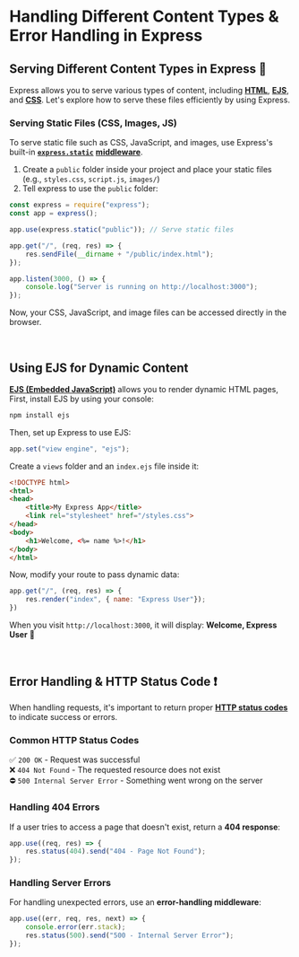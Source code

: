 # Handling Different Content Types & Error Handling in Express

## Serving Different Content Types in Express :art:
Express allows you to serve various types of content, including **[HTML](https://developer.mozilla.org/en-US/docs/Web/HTML)**, **[EJS](https://ejs.co/)**, and **[CSS](https://developer.mozilla.org/en-US/docs/Web/CSS)**. Let's explore how to serve these files efficiently by using Express.

### Serving Static Files (CSS, Images, JS) 
To serve static file such as CSS, JavaScript, and images, use Express's built-in **[`express.static`](https://expressjs.com/en/starter/static-files.html)** **[middleware](https://expressjs.com/en/guide/using-middleware.html)**.

1. Create a `public` folder inside your project and place your static files (e.g., `styles.css`, `script.js`, `images/`)
2. Tell express to use the `public` folder:
```js
const express = require("express");
const app = express();

app.use(express.static("public")); // Serve static files

app.get("/", (req, res) => {
    res.sendFile(__dirname + "/public/index.html");
});

app.listen(3000, () => {
    console.log("Server is running on http://localhost:3000");
});
```

Now, your CSS, JavaScript, and image files can be accessed directly in the browser.


<br>

## Using EJS for Dynamic Content
**[EJS (Embedded JavaScript)](https://ejs.co/)** allows you to render dynamic HTML pages, First, install EJS by using your console:
```sh 
npm install ejs
```
Then, set up Express to use EJS:
```js
app.set("view engine", "ejs");
```
Create a `views` folder and an `index.ejs` file inside it:
```html
<!DOCTYPE html>
<html>
<head>
    <title>My Express App</title>
    <link rel="stylesheet" href="/styles.css">
</head>
<body>
    <h1>Welcome, <%= name %>!</h1>
</body>
</html>
```
Now, modify your route to pass dynamic data:
```js
app.get("/", (req, res) => {
    res.render("index", { name: "Express User"});
})
```
When you visit `http://localhost:3000`, it will display: **Welcome, Express User**   :tada:

<br>

## Error Handling & HTTP Status Code :exclamation:
When handling requests, it's important to return proper **[HTTP status codes](https://developer.mozilla.org/en-US/docs/Web/HTTP/Status)** to indicate success or errors.

### Common HTTP Status Codes
:white_check_mark: `200 OK` - Request was successful <br>
:x: `404 Not Found` - The requested resource does not exist <br>
:no_entry: `500 Internal Server Error` - Something went wrong on the server

### Handling 404 Errors
If a user tries to access a page that doesn't exist, return a **404 response**:
```js
app.use((req, res) => {
    res.status(404).send("404 - Page Not Found");
});
```

### Handling Server Errors
For handling unexpected errors, use an **error-handling middleware**:
```js
app.use((err, req, res, next) => {
    console.error(err.stack);
    res.status(500).send("500 - Internal Server Error");
});
```

